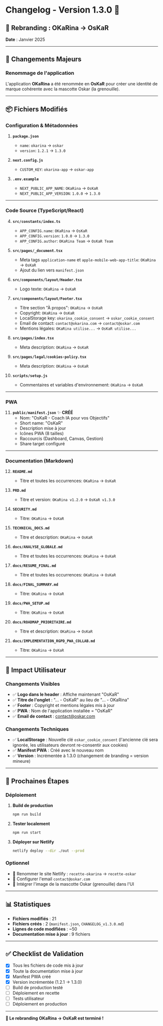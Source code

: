 # Changelog - Version 1.3.0 🎯

## 🎨 Rebranding : OKaRina → OsKaR

**Date** : Janvier 2025

---

## 📝 Changements Majeurs

### Renommage de l'application

L'application **OKaRina** a été renommée en **OsKaR** pour créer une identité de marque cohérente avec la mascotte Oskar (la grenouille).

---

## 📦 Fichiers Modifiés

### **Configuration & Métadonnées**

1. **`package.json`**
   - `name`: `okarina` → `oskar`
   - `version`: `1.2.1` → `1.3.0`

2. **`next.config.js`**
   - `CUSTOM_KEY`: `okarina-app` → `oskar-app`

3. **`.env.example`**
   - `NEXT_PUBLIC_APP_NAME`: `OKaRina` → `OsKaR`
   - `NEXT_PUBLIC_APP_VERSION`: `1.0.0` → `1.3.0`

---

### **Code Source (TypeScript/React)**

4. **`src/constants/index.ts`**
   - `APP_CONFIG.name`: `OKaRina` → `OsKaR`
   - `APP_CONFIG.version`: `1.0.0` → `1.3.0`
   - `APP_CONFIG.author`: `OKaRina Team` → `OsKaR Team`

5. **`src/pages/_document.tsx`**
   - Meta tags `application-name` et `apple-mobile-web-app-title`: `OKaRina` → `OsKaR`
   - Ajout du lien vers `manifest.json`

6. **`src/components/layout/Header.tsx`**
   - Logo texte: `OKaRina` → `OsKaR`

7. **`src/components/layout/Footer.tsx`**
   - Titre section "À propos": `OKaRina` → `OsKaR`
   - Copyright: `OKaRina` → `OsKaR`
   - LocalStorage key: `okarina_cookie_consent` → `oskar_cookie_consent`
   - Email de contact: `contact@okarina.com` → `contact@oskar.com`
   - Mentions légales: `OKaRina utilise...` → `OsKaR utilise...`

8. **`src/pages/index.tsx`**
   - Meta description: `OKaRina` → `OsKaR`

9. **`src/pages/legal/cookies-policy.tsx`**
   - Meta description: `OKaRina` → `OsKaR`

10. **`scripts/setup.js`**
    - Commentaires et variables d'environnement: `OKaRina` → `OsKaR`

---

### **PWA**

11. **`public/manifest.json`** ✨ **CRÉÉ**
    - Nom: "OsKaR - Coach IA pour vos Objectifs"
    - Short name: "OsKaR"
    - Description mise à jour
    - Icônes PWA (8 tailles)
    - Raccourcis (Dashboard, Canvas, Gestion)
    - Share target configuré

---

### **Documentation (Markdown)**

12. **`README.md`**
    - Titre et toutes les occurrences: `OKaRina` → `OsKaR`

13. **`PRD.md`**
    - Titre et version: `OKaRina v1.2.0` → `OsKaR v1.3.0`

14. **`SECURITY.md`**
    - Titre: `OKaRina` → `OsKaR`

15. **`TECHNICAL_DOCS.md`**
    - Titre et description: `OKaRina` → `OsKaR`

16. **`docs/ANALYSE_GLOBALE.md`**
    - Titre et toutes les occurrences: `OKaRina` → `OsKaR`

17. **`docs/RESUME_FINAL.md`**
    - Titre et toutes les occurrences: `OKaRina` → `OsKaR`

18. **`docs/FINAL_SUMMARY.md`**
    - Titre: `OKaRina` → `OsKaR`

19. **`docs/PWA_SETUP.md`**
    - Titre: `OKaRina` → `OsKaR`

20. **`docs/ROADMAP_PRIORITAIRE.md`**
    - Titre et description: `OKaRina` → `OsKaR`

21. **`docs/IMPLEMENTATION_RGPD_PWA_COLLAB.md`**
    - Titre: `OKaRina` → `OsKaR`

---

## 🎯 Impact Utilisateur

### Changements Visibles

- ✅ **Logo dans le header** : Affiche maintenant "OsKaR"
- ✅ **Titre de l'onglet** : "... - OsKaR" au lieu de "... - OKaRina"
- ✅ **Footer** : Copyright et mentions légales mis à jour
- ✅ **PWA** : Nom de l'application installée = "OsKaR"
- ✅ **Email de contact** : contact@oskar.com

### Changements Techniques

- ✅ **LocalStorage** : Nouvelle clé `oskar_cookie_consent` (l'ancienne clé sera ignorée, les utilisateurs devront re-consentir aux cookies)
- ✅ **Manifest PWA** : Créé avec le nouveau nom
- ✅ **Version** : Incrémentée à 1.3.0 (changement de branding = version mineure)

---

## 🚀 Prochaines Étapes

### Déploiement

1. **Build de production**
   ```bash
   npm run build
   ```

2. **Tester localement**
   ```bash
   npm run start
   ```

3. **Déployer sur Netlify**
   ```bash
   netlify deploy --dir ./out --prod
   ```

### Optionnel

- 🔄 Renommer le site Netlify : `recette-okarina` → `recette-oskar`
- 📧 Configurer l'email `contact@oskar.com`
- 🎨 Intégrer l'image de la mascotte Oskar (grenouille) dans l'UI

---

## 📊 Statistiques

- **Fichiers modifiés** : 21
- **Fichiers créés** : 2 (`manifest.json`, `CHANGELOG_v1.3.0.md`)
- **Lignes de code modifiées** : ~50
- **Documentation mise à jour** : 9 fichiers

---

## ✅ Checklist de Validation

- [x] Tous les fichiers de code mis à jour
- [x] Toute la documentation mise à jour
- [x] Manifest PWA créé
- [x] Version incrémentée (1.2.1 → 1.3.0)
- [ ] Build de production testé
- [ ] Déploiement en recette
- [ ] Tests utilisateur
- [ ] Déploiement en production

---

**🎉 Le rebranding OKaRina → OsKaR est terminé !**


